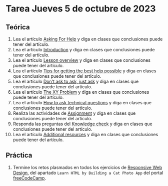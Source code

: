 # Tarea Jueves 5 de octubre de 2023

## Teórica

1. Lea el artículo [Asking For Help](https://www.theodinproject.com/lessons/foundations-asking-for-help#additional-resources) y diga en clases que conclusiones puede tener del artículo.
2. Lea el artículo [Introduction](https://www.theodinproject.com/lessons/foundations-asking-for-help#introduction) y diga en clases que conclusiones puede tener del artículo.
3. Lea el artículo [Lesson overview](https://www.theodinproject.com/lessons/foundations-asking-for-help#lesson-overview) y diga en clases que conclusiones puede tener del artículo.
4. Lea el artículo [Tips for getting the best help possible](https://www.theodinproject.com/lessons/foundations-asking-for-help#tips-for-getting-the-best-help-possible) y diga en clases que conclusiones puede tener del artículo.
5. Lea el artículo [Don't ask to ask, just ask](https://dontasktoask.com/) y diga en clases que conclusiones puede tener del artículo.
6. Lea el artículo [The XY Problem](https://xyproblem.info/) y diga en clases que conclusiones puede tener del artículo.
7. Lea el artículo [How to ask technical questions](https://www.theodinproject.com/guides/community/how_to_ask) y diga en clases que conclusiones puede tener del artículo.
8. Realiza las actividades de [Assignment](https://www.theodinproject.com/lessons/foundations-asking-for-help#assignment) y diga en clases que conclusiones puede tener del artículo.
9. Responda las preguntas del [Knowledge check](https://www.theodinproject.com/lessons/foundations-asking-for-help#knowledge-check) y diga en clases que conclusiones puede tener del artículo.
10. Lea el artículo [Additional resources](https://www.theodinproject.com/lessons/foundations-asking-for-help#additional-resources) y diga en clases que conclusiones puede tener del artículo.

## Práctica

1. Termine los retos plasmados en todos los ejercicios de [Responsive Web Design](https://www.freecodecamp.org/learn/2022/responsive-web-design/), del apartado `Learn HTML by Building a Cat Photo App` del portal [freeCodeCamp](https://www.freecodecamp.org/learn/).
